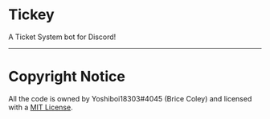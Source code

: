 # Tickey
A Ticket System bot for Discord!

-----------------------------------

# Copyright Notice
All the code is owned by Yoshiboi18303#4045 (Brice Coley) and licensed with a [MIT License](https://github.com/Yoshiboi18303/Tickey/blob/main/LICENSE).
